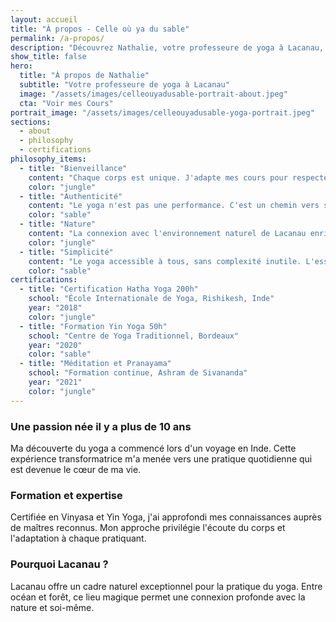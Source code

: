```yaml
---
layout: accueil
title: "À propos - Celle où ya du sable"
permalink: /a-propos/
description: "Découvrez Nathalie, votre professeure de yoga à Lacanau, et son approche unique du Vinyasa et Yin Yoga."
show_title: false
hero:
  title: "À propos de Nathalie"
  subtitle: "Votre professeure de yoga à Lacanau"
  image: "/assets/images/celleouyadusable-portrait-about.jpeg"
  cta: "Voir mes Cours"
portrait_image: "/assets/images/celleouyadusable-yoga-portrait.jpeg"
sections:
  - about
  - philosophy
  - certifications
philosophy_items:
  - title: "Bienveillance"
    content: "Chaque corps est unique. J'adapte mes cours pour respecter vos limites et vous accompagner dans votre progression personnelle."
    color: "jungle"
  - title: "Authenticité"
    content: "Le yoga n'est pas une performance. C'est un chemin vers soi-même, dans l'acceptation et la découverte de ses propres capacités."
    color: "sable"
  - title: "Nature"
    content: "La connexion avec l'environnement naturel de Lacanau enrichit la pratique et favorise un ancrage profond."
    color: "jungle"
  - title: "Simplicité"
    content: "Le yoga accessible à tous, sans complexité inutile. L'essentiel réside dans la présence et la respiration consciente."
    color: "sable"
certifications:
  - title: "Certification Hatha Yoga 200h"
    school: "École Internationale de Yoga, Rishikesh, Inde"
    year: "2018"
    color: "jungle"
  - title: "Formation Yin Yoga 50h"
    school: "Centre de Yoga Traditionnel, Bordeaux"
    year: "2020"
    color: "sable"
  - title: "Méditation et Pranayama"
    school: "Formation continue, Ashram de Sivananda"
    year: "2021"
    color: "jungle"
---
```




### Une passion née il y a plus de 10 ans

Ma découverte du yoga a commencé lors d'un voyage en Inde. Cette expérience transformatrice m'a menée vers une pratique quotidienne qui est devenue le cœur de ma vie.

<!--more-->

### Formation et expertise

Certifiée en Vinyasa et Yin Yoga, j'ai approfondi mes connaissances auprès de maîtres reconnus. Mon approche privilégie l'écoute du corps et l'adaptation à chaque pratiquant.

### Pourquoi Lacanau ?

Lacanau offre un cadre naturel exceptionnel pour la pratique du yoga. Entre océan et forêt, ce lieu magique permet une connexion profonde avec la nature et soi-même.
